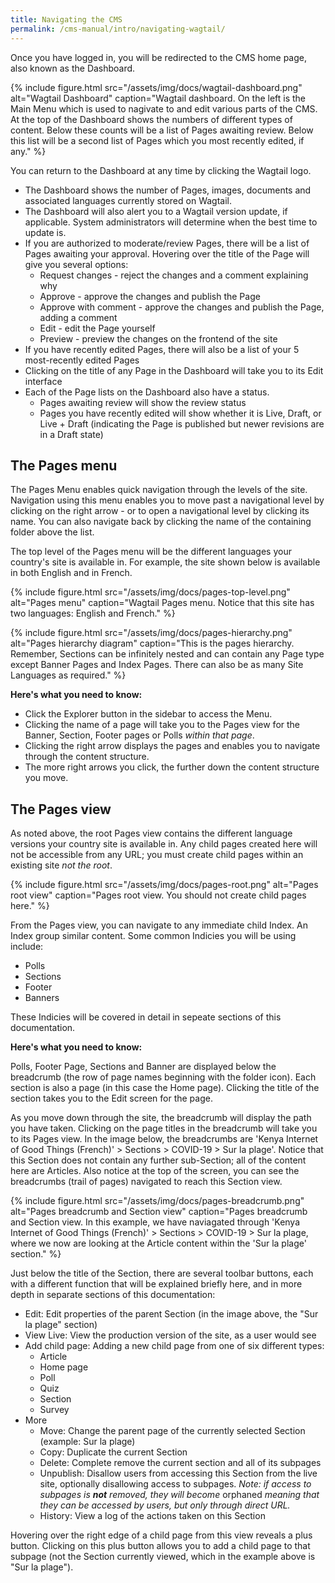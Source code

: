 ```yaml
---
title: Navigating the CMS
permalink: /cms-manual/intro/navigating-wagtail/
---
```


Once you have logged in, you will be redirected to the CMS home page, also known as the Dashboard.

{% include figure.html src="/assets/img/docs/wagtail-dashboard.png" alt="Wagtail Dashboard" caption="Wagtail dashboard. On the left is the Main Menu which is used to nagivate to and edit various parts of the CMS. At the top of the Dashboard shows the numbers of different types of content. Below these counts will be a list of Pages awaiting review. Below this list will be a second list of Pages which you most recently edited, if any." %}

You can return to the Dashboard at any time by clicking the Wagtail logo.

- The Dashboard shows the number of Pages, images, documents and associated languages currently stored on Wagtail.
- The Dashboard will also alert you to a Wagtail version update, if applicable. System administrators will determine when the best time to update is.
- If you are authorized to moderate/review Pages, there will be a list of Pages awaiting your approval. Hovering over the title of the Page will give you several options:
  - Request changes - reject the changes and a comment explaining why
  - Approve - approve the changes and publish the Page
  - Approve with comment - approve the changes and publish the Page, adding a comment
  - Edit - edit the Page yourself
  - Preview - preview the changes on the frontend of the site
- If you have recently edited Pages, there will also be a list of your 5 most-recently edited Pages
- Clicking on the title of any Page in the Dashboard will take you to its Edit interface
- Each of the Page lists on the Dashboard also have a status.
  - Pages awaiting review will show the review status
  - Pages you have recently edited will show whether it is Live, Draft, or Live + Draft (indicating the Page is published but newer revisions are in a Draft state)

## The Pages menu

The Pages Menu enables quick navigation through the levels of the site. Navigation using this menu enables you to move past a navigational level by clicking on the right arrow - or to open a navigational level by clicking its name. You can also navigate back by clicking the name of the containing folder above the list.

The top level of the Pages menu will be the different languages your country's site is available in. For example, the site shown below is available in both English and in French. 

{% include figure.html src="/assets/img/docs/pages-top-level.png" alt="Pages menu" caption="Wagtail Pages menu. Notice that this site has two languages: English and French." %}

{% include figure.html src="/assets/img/docs/pages-hierarchy.png" alt="Pages hierarchy diagram" caption="This is the pages hierarchy. Remember, Sections can be infinitely nested and can contain any Page type except Banner Pages and Index Pages. There can also be as many Site Languages as required." %}

**Here's what you need to know:**
- Click the Explorer button in the sidebar to access the Menu.
- Clicking the name of a page will take you to the Pages view for the Banner, Section, Footer pages or Polls _within that page_. 
- Clicking the right arrow displays the pages and enables you to navigate through the content structure.
- The more right arrows you click, the further down the content structure you move.

## The Pages view

As noted above, the root Pages view contains the different language versions your country site is available in. Any child pages created here will not be accessible from any URL; you must create child pages within an existing site _not the root_.

{% include figure.html src="/assets/img/docs/pages-root.png" alt="Pages root view" caption="Pages root view. You should not create child pages here." %}

From the Pages view, you can navigate to any immediate child Index. An Index group similar content. Some common Indicies you will be using include:
- Polls
- Sections
- Footer
- Banners

These Indicies will be covered in detail in sepeate sections of this documentation.

**Here's what you need to know:**

Polls, Footer Page, Sections and Banner are displayed below the breadcrumb (the row of page names beginning with the folder icon). Each section is also a page (in this case the Home page). Clicking the title of the section takes you to the Edit screen for the page.

As you move down through the site, the breadcrumb will display the path you have taken. Clicking on the page titles in the breadcrumb will take you to its Pages view. In the image below, the breadcrumbs are 'Kenya Internet of Good Things (French)' > Sections > COVID-19 > Sur la plage'. Notice that this Section does not contain any further sub-Section; all of the content here are Articles. Also notice at the top of the screen, you can see the breadcrumbs (trail of pages) navigated to reach this Section view.

{% include figure.html src="/assets/img/docs/pages-breadcrumb.png" alt="Pages breadcrumb and Section view" caption="Pages breadcrumb and Section view. In this example,  we have naviagated through 'Kenya Internet of Good Things (French)' > Sections > COVID-19 > Sur la plage, where we now are looking at the Article content within the 'Sur la plage' section." %}

Just below the title of the Section, there are several toolbar buttons, each with a different function that will be explained briefly here, and in more depth in separate sections of this documentation:

- Edit: Edit properties of the parent Section (in the image above, the "Sur la plage" section)
- View Live: View the production version of the site, as a user would see
- Add child page: Adding a new child page from one of six different types:
    - Article
    - Home page
    - Poll
    - Quiz
    - Section
    - Survey
- More
    - Move: Change the parent page of the currently selected Section (example: Sur la plage)
    - Copy: Duplicate the current Section
    - Delete: Complete remove the current section and all of its subpages
    - Unpublish: Disallow users from accessing this Section from the live site, optionally disallowing access to subpages. _Note: if access to subpages is **not** removed, they will become_ orphaned _meaning that they can be accessed by users, but only through direct URL._
    - History: View a log of the actions taken on this Section

Hovering over the right edge of a child page from this view reveals a plus button. Clicking on this plus button allows you to add a child page to that subpage (not the Section currently viewed, which in the example above is "Sur la plage").

